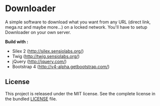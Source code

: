 # Downloader

A simple software to download what you want from any URL (direct link, mega.nz and maybe more...) on a locked network.
You'll have to setup Downloader on your own server.

**Build with :**
  - Silex 2 (http://silex.sensiolabs.org/)
  - Twig (http://twig.sensiolabs.org/)
  - jQuery (http://jquery.com/)
  - Bootstrap 4 (http://v4-alpha.getbootstrap.com/)

License
------------

This project is released under the MIT license. See the complete license in the bundled [LICENSE](https://github.com/Strikesoft/Downloader/blob/master/LICENSE) file.
